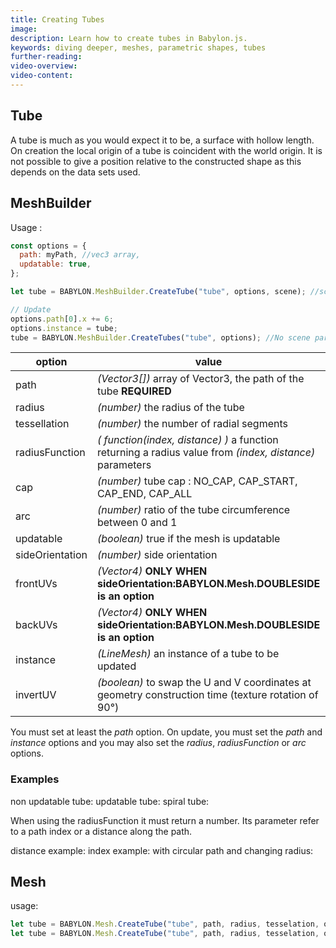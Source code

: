 ```yaml
---
title: Creating Tubes
image:
description: Learn how to create tubes in Babylon.js.
keywords: diving deeper, meshes, parametric shapes, tubes
further-reading:
video-overview:
video-content:
---
```


## Tube

A tube is much as you would expect it to be, a surface with hollow length.  
On creation the local origin of a tube is coincident with the world origin. It is not possible to give a position relative to the constructed shape as this depends on the data sets used.

## MeshBuilder

Usage :

```javascript
const options = {
  path: myPath, //vec3 array,
  updatable: true,
};

let tube = BABYLON.MeshBuilder.CreateTube("tube", options, scene); //scene is optional and defaults to the current scene

// Update
options.path[0].x += 6;
options.instance = tube;
tube = BABYLON.MeshBuilder.CreateTubes("tube", options); //No scene parameter when using instance
```

| option          | value                                                                                                   | default value     |
| --------------- | ------------------------------------------------------------------------------------------------------- | ----------------- |
| path            | _(Vector3[])_ array of Vector3, the path of the tube **REQUIRED**                                       |
| radius          | _(number)_ the radius of the tube                                                                       | 1                 |
| tessellation    | _(number)_ the number of radial segments                                                                | 64                |
| radiusFunction  | _( function(index, distance) )_ a function returning a radius value from _(index, distance)_ parameters | null              |
| cap             | _(number)_ tube cap : NO_CAP, CAP_START, CAP_END, CAP_ALL                                               | NO_CAP            |
| arc             | _(number)_ ratio of the tube circumference between 0 and 1                                              | 1                 |
| updatable       | _(boolean)_ true if the mesh is updatable                                                               | false             |
| sideOrientation | _(number)_ side orientation                                                                             | DEFAULTSIDE       |
| frontUVs        | _(Vector4)_ **ONLY WHEN sideOrientation:BABYLON.Mesh.DOUBLESIDE is an option**                          | Vector4(0,0, 1,1) |
| backUVs         | _(Vector4)_ **ONLY WHEN sideOrientation:BABYLON.Mesh.DOUBLESIDE is an option**                          | Vector4(0,0, 1,1) |
| instance        | _(LineMesh)_ an instance of a tube to be updated                                                        | null              |
| invertUV        | _(boolean)_ to swap the U and V coordinates at geometry construction time (texture rotation of 90°)     | false             |

You must set at least the _path_ option.
On update, you must set the _path_ and _instance_ options and you may also set the _radius_, _radiusFunction_ or _arc_ options.

### Examples

non updatable tube: <Playground id="#WW0ALQ" title="Create a Non Updatable Tube" description="Simple example of creating non updatable tubes."/>
updatable tube: <Playground id="#WW0ALQ#1" title="Create an Updatable Tube" description="Simple example of creating an updatable tube."/>
spiral tube: <Playground id="#WW0ALQ#2" title="Create a Spiral Tube" description="Simple example of creating a spiral tube."/>

When using the radiusFunction it must return a number. Its parameter refer to a path index or a distance along the path.

distance example: <Playground id="#WW0ALQ#3" title="Create a Tube With Radius Function 1" description="Simple example of creating a tube using the radiusFunction distance."/>
index example: <Playground id="#WW0ALQ#4" title="Create a Tube With Radius Function 2" description="Simple example of creating a tube using the radiusFunction index."/>
with circular path and changing radius: <Playground id="#WW0ALQ#5" title="Create a Tube With Radius Function 3" description="Simple example of creating a tube with a circular path and changing radius."/>

## Mesh

usage:

```javascript
let tube = BABYLON.Mesh.CreateTube("tube", path, radius, tesselation, optional radiusFunction, cap, scene);
let tube = BABYLON.Mesh.CreateTube("tube", path, radius, tesselation, optional radiusFunction, cap, scene, updatable, sideOrientation, instance); //optional parameters after scene
```
